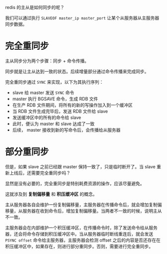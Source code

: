 redis 的主从是如何同步的呢？

我们可以通过执行  `SLAVEOF master_ip master_port` 让某个从服务器从主服务器同步数据。

# 完全重同步

主从同步分为两个步骤：同步 + 命令传播。

同步就是让主从达到一致的状态。后续增量部分通过命令传播来完成同步。

完全重同步通过 `SYNC` 来实现，以下为其执行序列：

- slave 给 master 发送 `SYNC` 命令
- master 执行 BGSAVE 命令，生成 RDB 文件
- 在生产 RDB 文件期间，将所有的新的写操作加入到一个缓冲区
- 当 RDB 文件生成完毕后，发送 RDB 文件给 slave
- 发送缓冲区中的所有的命令给 slave
- 此时，便认为 master 和 slave 达成了一致
- 后续， master 接收到新的写命令后，会传播给从服务器

# 部分重同步

但是，如果 slave 之前已经跟 master 保持一致了，只是临时断开了。当 slave 重新上线后，还需要完全重同步吗？

显然是没有必要的，完全重同步是特别耗费资源的操作，应该尽量避免。

这就涉及到 **复制偏移量** 和 **积压缓冲区** 的概念。

主从服务器各自会维护一份复制偏移量，主服务器在传播命令后，就会增加复制偏移量，从服务器在收到命令后，增加复制偏移量。当两者不一致的时候，说明主从不一致。

主服务器会在内部维护一个积压缓冲区，在传播命令时，除了发送命令给从服务器，还会将命令存储到积压缓冲区中。当从服务器临时断线重连后，就会发送 `PSYNC offset` 命令给主服务器，主服务器会检测 offset 之后的内容是否还存在在积压缓冲区中，如果存在，则进行部分重同步。否则，需要进行完全重同步。